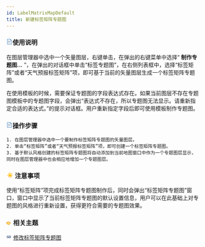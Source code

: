 ```yaml
---
id: LabelMatrixMapDefault
title: 新建标签矩阵专题图
---
```

### ![](../../img/read.gif)使用说明

在图层管理器中选中一个矢量图层，右键单击，在弹出的右键菜单中选择“ **制作专题图...**
”，在弹出的对话框中单击“标签专题图”，在右侧列表框中，选择“标签矩阵”或者“天气预报标签矩阵”项，即可基于当前的矢量图层生成一个标签矩阵专题图。

在使用模板的时候，需要保证专题图的字段表达式存在。如果当前图层不存在专题图模板中的专题图字段，会弹出“表达式不存在，所以专题图无法显示。请重新指定合适的表达式。”的提示对话框。用户重新指定字段后即可使用模板制作专题图。

### ![](../../img/read.gif)操作步骤

    1. 在图层管理器中选中一个要制作标签矩阵专题图的矢量图层。
    2. 单击“标签矩阵”或者“天气预报标签矩阵”项，即可创建一个标签矩阵专题图。
    3. 基于默认风格创建的标签矩阵专题图将自动添加到当前地图窗口中作为一个专题图层显示，同时在图层管理器中也会相应地增加一个专题图层。

### ![](../../img/note.png)注意事项

使用“标签矩阵”项完成标签矩阵专题图制作后，同时会弹出“标签矩阵专题图”窗口，窗口中显示了当前标签矩阵专题图的默认设置信息，用户可以在此基础上对专题图的风格进行重新设置，获得更符合需要的专题图效果。

### ![](../../img/seealso.png) 相关主题

![](../../img/smalltitle.png) [修改标签矩阵专题图](LabelMatrixMapDia)


